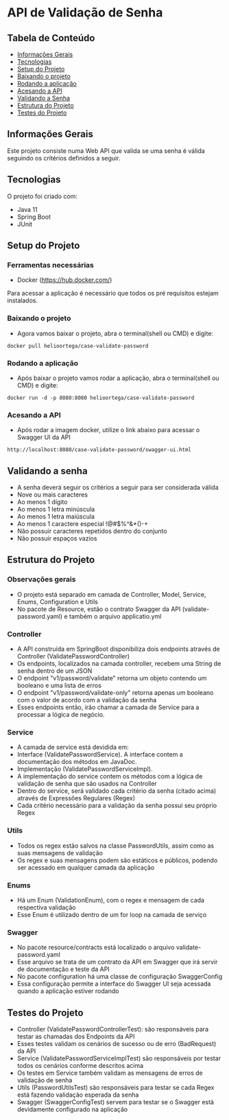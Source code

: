 # API de Validação de Senha

## Tabela de Conteúdo
* [Informações Gerais](#informações-gerais)
* [Tecnologias](#tecnologias)
* [Setup do Projeto](#setup-do-projeto)
* [Baixando o projeto](#baixando-o-projeto)
* [Rodando a aplicação](#rodando-a-aplição)
* [Acesando a API](#acesando-a-api)
* [Validando a Senha](#validando-a-senha)
* [Estrutura do Projeto](#estrutura-do-projeto)
* [Testes do Projeto](#testes-do-projeto)

## Informações Gerais
Este projeto consiste numa Web API que valida se uma senha é válida seguindo os critérios definidos a seguir.

## Tecnologias
O projeto foi criado com:
* Java 11
* Spring Boot
* JUnit

## Setup do Projeto

### Ferramentas necessárias
* Docker (https://hub.docker.com/)

Para acessar a aplicação é necessário que todos os pré requisitos estejam instalados.

### Baixando o projeto

* Agora vamos baixar o projeto, abra o terminal(shell ou CMD) e digite:

```
docker pull helioortega/case-validate-password
```

### Rodando a aplicação

* Após baixar o projeto vamos rodar a aplicação, abra o terminal(shell ou CMD) e digite:

```
docker run -d -p 8080:8080 helioortega/case-validate-password
```

### Acesando a API
* Após rodar a imagem docker, utilize o link abaixo para acessar o Swagger UI da API
```
http://localhost:8080/case-validate-password/swagger-ui.html
```

## Validando a senha
* A senha deverá seguir os critérios a seguir para ser considerada válida
* Nove ou mais caracteres 
* Ao menos 1 dígito
* Ao menos 1 letra minúscula
* Ao menos 1 letra maiúscula
* Ao menos 1 caractere especial !@#$%^&*()-+
* Não possuir caracteres repetidos dentro do conjunto
* Não possuir espaços vazios

## Estrutura do Projeto

### Observações gerais 
* O projeto está separado em camada de Controller, Model, Service, Enums, Configuration e Utils
* No pacote de Resource, estão o contrato Swagger da API (validate-password.yaml) e também o arquivo applicatio.yml

### Controller
* A API construída em SpringBoot disponibiliza dois endpoints através de Controller (ValidatePasswordController)
* Os endpoints, localizados na camada controller, recebem uma String de senha dentro de um JSON
* O endpoint "v1/password/validate" retorna um objeto contendo um booleano e uma lista de erros
* O endpoint "v1/password/validate-only" retorna apenas um booleano com o valor de acordo com a validação da senha
* Esses endpoints então, irão chamar a camada de Service para a processar a lógica de negócio.

### Service
* A camada de service está devidida em:
* Interface (ValidatePasswordService). A interface contem a documentação dos métodos em JavaDoc.
* Implementação (ValidatePasswordServiceImpl). 
* A implementação do service contem os métodos com a lógica de validação de senha que são usados na Controller
* Dentro do service, será validado cada critério da senha (citado acima) através de Expressões Regulares (Regex)
* Cada critério necessário para a validação da senha possui seu próprio Regex

### Utils
* Todos os regex estão salvos na classe PasswordUtils, assim como as suas mensagens de validação
* Os regex e suas mensagens podem são estáticos e públicos, podendo ser acessado em qualquer camada da aplicação

### Enums
* Há um Enum (ValidationEnum), com o regex e mensagem de cada respectiva validação
* Esse Enum é utilizado dentro de um for loop na camada de serviço

### Swagger
* No pacote resource/contracts está localizado o arquivo validate-password.yaml
* Esse arquivo se trata de um contrato da API em Swagger que irá servir de documentação e teste da API
* No pacote configuration há uma classe de configuração SwaggerConfig
* Essa configuração permite a interface do Swagger UI seja acessada quando a aplicação estiver rodando

## Testes do Projeto
* Controller (ValidatePasswordControllerTest): são responsáveis para testar as chamadas dos Endpoints da API
* Esses testes validam os cenários de sucesso ou de erro (BadRequest) da API
* Service (ValidatePasswordServiceImplTest) são responsáveis por testar todos os cenários conforme descritos acima
* Os testes em Service também validam as mensagens de erros de validação de senha
* Utils (PasswordUtilsTest) são responsáveis para testar se cada Regex está fazendo validação esperada da senha
* Swagger (SwaggerConfigTest) servem para testar se o Swagger está devidamente configurado na aplicação
